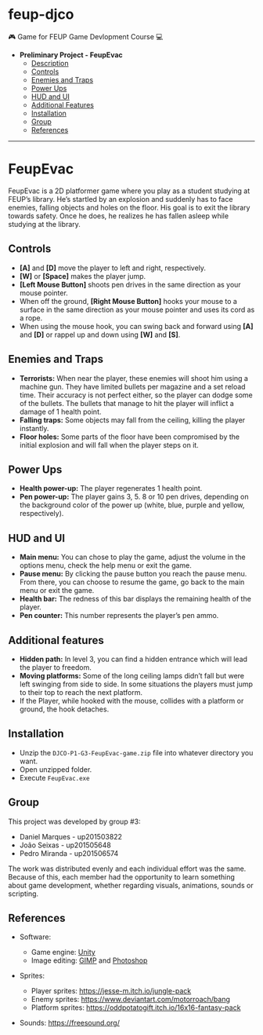 # feup-djco
🎮 Game for FEUP Game Devlopment Course 💻

- **Preliminary Project - FeupEvac**
    * [Description](https://github.com/j-seixas/feup-djco#feupevac)
    * [Controls](https://github.com/j-seixas/feup-djco#controls)
    * [Enemies and Traps](https://github.com/j-seixas/feup-djco#enemies-and-traps)
    * [Power Ups](https://github.com/j-seixas/feup-djco#power-ups)
    * [HUD and UI](https://github.com/j-seixas/feup-djco#hud-and-ui)
    * [Additional Features](https://github.com/j-seixas/feup-djco#additional-features)
    * [Installation](https://github.com/j-seixas/feup-djco#installation)
    * [Group](https://github.com/j-seixas/feup-djco#group)
    * [References](https://github.com/j-seixas/feup-djco#references)

***
# FeupEvac
FeupEvac is a 2D platformer game where you play as a student studying at FEUP’s library. He’s startled by an explosion and suddenly has to face enemies, falling objects and holes on the floor. His goal is to exit the library towards safety. Once he does, he realizes he has fallen asleep while studying at the library. 


## Controls
- **[A]** and **[D]** move the player to left and right, respectively.
- **[W]** or **[Space]** makes the player jump.
- **[Left Mouse Button]** shoots pen drives in the same direction as your mouse pointer.
- When off the ground, **[Right Mouse Button]** hooks your mouse to a surface in the same direction as your mouse pointer and uses its cord as a rope. 
- When using the mouse hook, you can swing back and forward using **[A]** and **[D]** or rappel up and down using **[W]** and **[S]**.


## Enemies and Traps
- **Terrorists:** When near the player, these enemies will shoot him using a machine gun. They have limited bullets per magazine and a set reload time. Their accuracy is not perfect either, so the player can dodge some of the bullets. The bullets that manage to hit the player will inflict a damage of 1 health point.
- **Falling traps:** Some objects may fall from the ceiling, killing the player instantly.
- **Floor holes:** Some parts of the floor have been compromised by the initial explosion and will fall when the player steps on it.


## Power Ups
- **Health power-up:** The player regenerates 1 health point.
- **Pen power-up:** The player gains 3, 5. 8 or 10 pen drives, depending on the background color of the power up (white, blue, purple and yellow, respectively).


## HUD and UI
- **Main menu:** You can chose to play the game, adjust the volume in the options menu, check the help menu or exit the game.
- **Pause menu:** By clicking the pause button you reach the pause menu. From there, you can choose to resume the game, go back to the main menu or exit the game.
- **Health bar:** The redness of this bar displays the remaining health of the player.
- **Pen counter:** This number represents the player’s pen ammo.


## Additional features
- **Hidden path:** In level 3, you can find a hidden entrance which will lead the player to freedom.
- **Moving platforms:** Some of the long ceiling lamps didn’t fall but were left swinging from side to side. In some situations the players must jump to their top to reach the next platform.
- If the Player, while hooked with the mouse, collides with a platform or ground, the hook detaches.


## Installation
- Unzip the `DJCO-P1-G3-FeupEvac-game.zip` file into whatever directory you want. 
- Open unzipped folder.
- Execute `FeupEvac.exe`


## Group
This project was developed by group #3:
- Daniel Marques - up201503822
- João Seixas - up201505648
- Pedro Miranda - up201506574 

The work was distributed evenly and each individual effort was the same. Because of this, each member had the opportunity to learn something about game development, whether regarding visuals, animations, sounds or scripting. 


## References
* Software:
    - Game engine: [Unity](https://unity.com/)
	- Image editing: [GIMP](https://www.gimp.org/) and [Photoshop](https://www.adobe.com/products/photoshop.html)

* Sprites:
    - Player sprites: https://jesse-m.itch.io/jungle-pack
	- Enemy sprites: https://www.deviantart.com/motorroach/bang
	- Platform sprites: https://oddpotatogift.itch.io/16x16-fantasy-pack


* Sounds: https://freesound.org/
